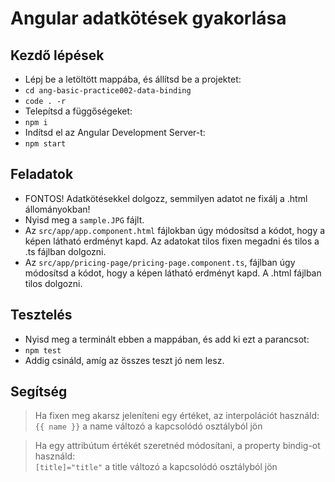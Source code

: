 # Angular adatkötések gyakorlása

## Kezdő lépések
- Lépj be a letöltött mappába, és állítsd be a projektet:
- `cd ang-basic-practice002-data-binding`
- `code . -r`
- Telepítsd a függőségeket:
- `npm i`
- Indítsd el az Angular Development Server-t:
- `npm start`

## Feladatok
- FONTOS! Adatkötésekkel dolgozz, semmilyen adatot ne fixálj a .html állományokban!
- Nyisd meg a `sample.JPG` fájlt.
- Az `src/app/app.component.html` fájlokban úgy módosítsd a kódot, hogy a képen látható erdményt kapd. Az adatokat tilos fixen megadni és tilos a .ts fájlban 
dolgozni.
- Az `src/app/pricing-page/pricing-page.component.ts`, fájlban úgy módosítsd a 
kódot, hogy a képen látható erdményt kapd. A .html fájlban tilos dolgozni.

## Tesztelés
- Nyisd meg a terminált ebben a mappában, és add ki ezt a parancsot:
- `npm test`
- Addig csináld, amíg az összes teszt jó nem lesz.

## Segítség
> Ha fixen meg akarsz jeleníteni egy értéket, az interpolációt használd:  
> `{{ name }}` a name változó a kapcsolódó osztályból jön  
  
> Ha egy attribútum értékét szeretnéd módosítani, a property bindig-ot használd:  
> `[title]="title"` a title változó a kapcsolódó osztályból jön  
  

